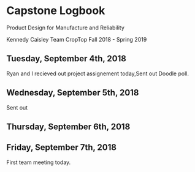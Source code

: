 # Capstone Logbook
Product Design for Manufacture and Reliability

Kennedy Caisley
Team CropTop
Fall 2018 - Spring 2019


## Tuesday, September 4th, 2018

Ryan and I recieved out project assignement today,Sent out Doodle poll.

## Wednesday, September 5th, 2018

Sent out

## Thursday, September 6th, 2018

## Friday, September 7th, 2018
First team meeting today. 








